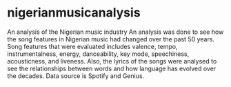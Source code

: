 # nigerianmusicanalysis
An analysis of the Nigerian music industry
An analysis was done to see how the song features in Nigerian music had changed over the past 50 years.
Song features that were evaluated includes valence, tempo, instrumentalness, energy, danceability, key  mode, speechiness, acousticness, and liveness.
Also, the lyrics of the songs were analysed to see the relationships between words and how language has evolved over the decades.
Data source is Spotify and Genius.
